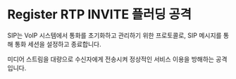 # Register RTP INVITE 플러딩 공격  
SIP는 VoIP 시스템에서 통화를 초기화하고 관리하기 위한 프로토콜로, SIP 메시지를 통해 통화 세션을 설정하고 종료합니다.

미디어 스트림을 대량으로 수신자에게 전송시켜 정상적인 서비스 이용을 방해하는 공격입니다.  
